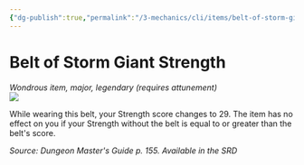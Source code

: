 ```yaml
---
{"dg-publish":true,"permalink":"/3-mechanics/cli/items/belt-of-storm-giant-strength/","tags":["ttrpg-cli/compendium/src/5e/dmg","ttrpg-cli/item/attunement/required","ttrpg-cli/item/rarity/legendary","ttrpg-cli/item/tier/major"],"noteIcon":""}
---
```


# Belt of Storm Giant Strength
*Wondrous item, major, legendary (requires attunement)*  
![](3-Mechanics/CLI/items/img/belt-of-storm-giant-strength.webp#right)


While wearing this belt, your Strength score changes to 29. The item has no effect on you if your Strength without the belt is equal to or greater than the belt's score.

*Source: Dungeon Master's Guide p. 155. Available in the <span title='Systems Reference Document (5.1)'>SRD</span>*